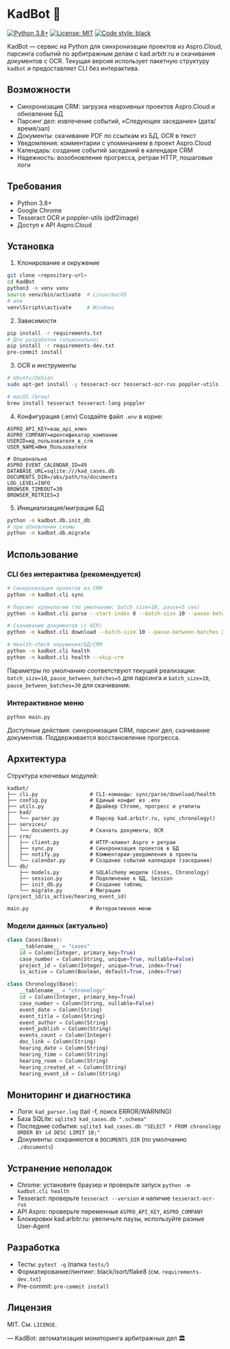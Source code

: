 # KadBot 🤖

[![Python 3.8+](https://img.shields.io/badge/python-3.8+-blue.svg)](https://www.python.org/downloads/)
[![License: MIT](https://img.shields.io/badge/License-MIT-yellow.svg)](https://opensource.org/licenses/MIT)
[![Code style: black](https://img.shields.io/badge/code%20style-black-000000.svg)](https://github.com/psf/black)

KadBot — сервис на Python для синхронизации проектов из Aspro.Cloud, парсинга событий по арбитражным делам с kad.arbitr.ru и скачивания документов с OCR. Текущая версия использует пакетную структуру `kadbot` и предоставляет CLI без интерактива.

## Возможности

- Синхронизация CRM: загрузка неархивных проектов Aspro.Cloud и обновление БД
- Парсинг дел: извлечение событий, «Следующее заседание» (дата/время/зал)
- Документы: скачивание PDF по ссылкам из БД, OCR в текст
- Уведомления: комментарии с упоминанием в проект Aspro.Cloud
- Календарь: создание событий заседаний в календаре CRM
- Надежность: возобновление прогресса, ретраи HTTP, пошаговые логи

## Требования

- Python 3.8+
- Google Chrome
- Tesseract OCR и poppler-utils (pdf2image)
- Доступ к API Aspro.Cloud

## Установка

1) Клонирование и окружение
```bash
git clone <repository-url>
cd KadBot
python3 -m venv venv
source venv/bin/activate  # Linux/macOS
# или
venv\Scripts\activate     # Windows
```

2) Зависимости
```bash
pip install -r requirements.txt
# Для разработки (опционально)
pip install -r requirements-dev.txt
pre-commit install
```

3) OCR и инструменты
```bash
# Ubuntu/Debian
sudo apt-get install -y tesseract-ocr tesseract-ocr-rus poppler-utils

# macOS (brew)
brew install tesseract tesseract-lang poppler
```

4) Конфигурация (.env)
Создайте файл `.env` в корне:
```env
ASPRO_API_KEY=ваш_api_ключ
ASPRO_COMPANY=идентификатор_компании
USERID=ид_пользователя_в_crm
USER_NAME=Имя_Пользователя

# Опционально
ASPRO_EVENT_CALENDAR_ID=49
DATABASE_URL=sqlite:///kad_cases.db
DOCUMENTS_DIR=/abs/path/to/documents
LOG_LEVEL=INFO
BROWSER_TIMEOUT=30
BROWSER_RETRIES=3
```

5) Инициализация/миграция БД
```bash
python -m kadbot.db.init_db
# при обновлении схемы
python -m kadbot.db.migrate
```

## Использование

### CLI без интерактива (рекомендуется)
```bash
# Синхронизация проектов из CRM
python -m kadbot.cli sync

# Парсинг хронологии (по умолчанию: batch_size=10, pause=5 сек)
python -m kadbot.cli parse --start-index 0 --batch-size 10 --pause-between-batches 5

# Скачивание документов (с OCR)
python -m kadbot.cli download --batch-size 10 --pause-between-batches 30 --resume

# Health‑check окружения/БД/CRM
python -m kadbot.cli health
python -m kadbot.cli health --skip-crm
```

Параметры по умолчанию соответствуют текущей реализации: `batch_size=10`, `pause_between_batches=5` для парсинга и `batch_size=10`, `pause_between_batches=30` для скачивания.

### Интерактивное меню
```bash
python main.py
```
Доступные действия: синхронизация CRM, парсинг дел, скачивание документов. Поддерживается восстановление прогресса.

## Архитектура

Структура ключевых модулей:
```
kadbot/
├── cli.py                 # CLI-команды: sync/parse/download/health
├── config.py              # Единый конфиг из .env
├── utils.py               # Драйвер Chrome, прогресс и утилиты
├── kad/
│   └── parser.py          # Парсер kad.arbitr.ru, sync_chronology()
├── services/
│   └── documents.py       # Скачать документы, OCR
├── crm/
│   ├── client.py          # HTTP‑клиент Aspro + ретраи
│   ├── sync.py            # Синхронизация проектов в БД
│   ├── notify.py          # Комментарии‑уведомления в проекты
│   └── calendar.py        # Создание событий календаря (заседания)
└── db/
    ├── models.py          # SQLAlchemy модели (Cases, Chronology)
    ├── session.py         # Подключение к БД, Session
    ├── init_db.py         # Создание таблиц
    └── migrate.py         # Миграции (project_id/is_active/hearing_event_id)

main.py                    # Интерактивное меню
```

### Модели данных (актуально)
```python
class Cases(Base):
    __tablename__ = "cases"
    id = Column(Integer, primary_key=True)
    case_number = Column(String, unique=True, nullable=False)
    project_id = Column(Integer, unique=True, index=True)
    is_active = Column(Boolean, default=True, index=True)

class Chronology(Base):
    __tablename__ = "chronology"
    id = Column(Integer, primary_key=True)
    case_number = Column(String, nullable=False)
    event_date = Column(String)
    event_title = Column(String)
    event_author = Column(String)
    event_publish = Column(String)
    events_count = Column(Integer)
    doc_link = Column(String)
    hearing_date = Column(String)
    hearing_time = Column(String)
    hearing_room = Column(String)
    hearing_created_at = Column(String)
    hearing_event_id = Column(String)
```

## Мониторинг и диагностика

- Логи: `kad_parser.log` (tail -f, поиск ERROR/WARNING)
- База SQLite: `sqlite3 kad_cases.db ".schema"`
- Последние события: `sqlite3 kad_cases.db "SELECT * FROM chronology ORDER BY id DESC LIMIT 10;"`
- Документы: сохраняются в `DOCUMENTS_DIR` (по умолчанию `./documents`)

## Устранение неполадок

- Chrome: установите браузер и проверьте запуск `python -m kadbot.cli health`
- Tesseract: проверьте `tesseract --version` и наличие `tesseract-ocr-rus`
- API Aspro: проверьте переменные `ASPRO_API_KEY`, `ASPRO_COMPANY`
- Блокировки kad.arbitr.ru: увеличьте паузы, используйте разные User‑Agent

## Разработка

- Тесты: `pytest -q` (папка `tests/`)
- Форматирование/линтинг: black/isort/flake8 (см. `requirements-dev.txt`)
- Pre-commit: `pre-commit install`

## Лицензия

MIT. См. `LICENSE`.

— KadBot: автоматизация мониторинга арбитражных дел 🏛️
